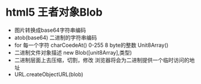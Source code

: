 # html5 王者对象Blob

- 图片转换成base64字符串编码
- atob(base64) 二进制的字符串编码
- for 每一个字符
  charCoedeAt() 0-255 8 byte的整数
  Unit8Array()
- 二进制文件对象描述 new Blob([unit8Array],类型)
- 二进制层面上去压缩，切割，修改
浏览器将会为二进制提供一个临时访问的地址
- URL.createObjectURL(blob)  